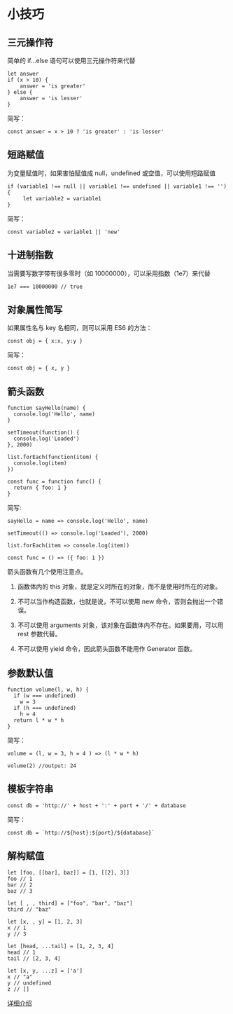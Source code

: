 # 小技巧

## 三元操作符

简单的 if...else 语句可以使用三元操作符来代替

```
let answer
if (x > 10) {
    answer = 'is greater'
} else {
    answer = 'is lesser'
}
```

简写：

```
const answer = x > 10 ? 'is greater' : 'is lesser'
```

## 短路赋值

为变量赋值时，如果害怕赋值成 null，undefined 或空值，可以使用短路赋值

```
if (variable1 !== null || variable1 !== undefined || variable1 !== '') {
     let variable2 = variable1
}
```

简写：

```
const variable2 = variable1 || 'new'
```

## 十进制指数

当需要写数字带有很多零时（如 10000000），可以采用指数（1e7）来代替

```
1e7 === 10000000 // true
```

## 对象属性简写

如果属性名与 key 名相同，则可以采用 ES6 的方法：

```
const obj = { x:x, y:y }
```

简写：

```
const obj = { x, y }
```

## 箭头函数

```
function sayHello(name) {
  console.log('Hello', name)
}

setTimeout(function() {
  console.log('Loaded')
}, 2000)

list.forEach(function(item) {
  console.log(item)
})

const func = function func() {
  return { foo: 1 }
}
```

简写:

```
sayHello = name => console.log('Hello', name)

setTimeout(() => console.log('Loaded'), 2000)

list.forEach(item => console.log(item))

const func = () => ({ foo: 1 })
```

箭头函数有几个使用注意点。

1.  函数体内的 this 对象，就是定义时所在的对象，而不是使用时所在的对象。

2.  不可以当作构造函数，也就是说，不可以使用 new 命令，否则会抛出一个错误。

3.  不可以使用 arguments 对象，该对象在函数体内不存在。如果要用，可以用 rest 参数代替。

4.  不可以使用 yield 命令，因此箭头函数不能用作 Generator 函数。

## 参数默认值

```
function volume(l, w, h) {
  if (w === undefined)
    w = 3
  if (h === undefined)
    h = 4
  return l * w * h
}
```

简写：

```
volume = (l, w = 3, h = 4 ) => (l * w * h)

volume(2) //output: 24
```

## 模板字符串

```
const db = 'http://' + host + ':' + port + '/' + database
```

简写：

```
const db = `http://${host}:${port}/${database}`
```

## 解构赋值

```
let [foo, [[bar], baz]] = [1, [[2], 3]]
foo // 1
bar // 2
baz // 3

let [ , , third] = ["foo", "bar", "baz"]
third // "baz"

let [x, , y] = [1, 2, 3]
x // 1
y // 3

let [head, ...tail] = [1, 2, 3, 4]
head // 1
tail // [2, 3, 4]

let [x, y, ...z] = ['a']
x // "a"
y // undefined
z // []
```

[详细介绍](http://es6.ruanyifeng.com/#docs/destructuring)

##
